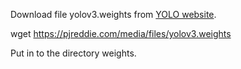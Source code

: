 
Download file yolov3.weights from [YOLO website](https://pjreddie.com/darknet/yolo/).

wget https://pjreddie.com/media/files/yolov3.weights

Put in to the directory weights.
